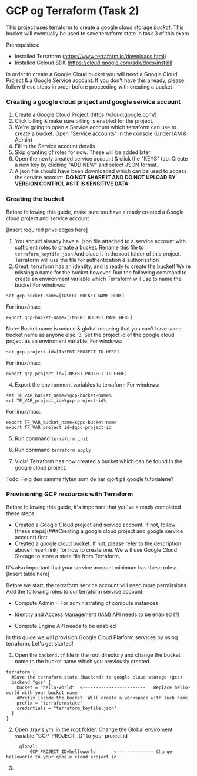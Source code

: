 # GCP og Terraform (Task 2)
This project uses terraform to create a google cloud storage *bucket*. This bucket will eventually be used to save terraform state
in task 3 of this exam

Prerequisites:
* Installed Terraform (https://www.terraform.io/downloads.html)
* Installed Gcloud SDK (https://cloud.google.com/sdk/docs/install)

In order to create a Google Cloud bucket you will need a Google Cloud Project & a Google Service account. If you don't have this already, please follow these steps in order before proceeding with creating a bucket
### Creating a google cloud project and google service account
1. Create a Google Cloud Project (https://cloud.google.com/)
2. Click billing & make sure billing is enabled for the project.
3. We're going to open a Service account which terraform can use to create a bucket. Open "Service accounts" in the console (Under IAM & Admin)
4. Fill in the Service account details
5. Skip granting of roles for now. These will be added later
6. Open the newly created service account & click the "KEYS" tab. Create a new key by clicking "ADD NEW" and select JSON format. 
7. A json file should have been downloaded which can be used to access the service account. **DO NOT SHARE IT AND DO NOT UPLOAD BY VERSION CONTROL AS IT IS SENSITIVE DATA**

### Creating the bucket
Before following this guide, make sure tou have already created a Google cloud project and service account.

[Insert required priveledges here]

1. You should already have a .json file attached to a service account with sufficient roles to create a bucket. Rename this file to ```terraform_keyfile.json``` And place it in the root folder of this project. Terraform will use the file for authentication & authorization
2. Great, terraform has an identity, and is ready to create the bucket! We're missing a name for the bucket however. Run the following command to create an environment variable which Terraform will use to name the bucket
For windows:
```
set gcp-bucket-name=[INSERT BUCKET NAME HERE]
```
For linux/mac:
```
export gcp-bucket-name=[INSERT BUCKET NAME HERE]
```
Note: Bucket name is unique & global meaning that you can't have same bucket name as anyone else.
3. Set the project id of the google cloud project as an enviroment variable:
For windows:
```
set gcp-project-id=[INSERT PROJECT ID HERE]
```
For linux/mac:
```
export gcp-project-id=[INSERT PROJECT ID HERE]
```
4. Export the environment variables to terraform
For windows:
```
set TF_VAR_bucket_name=%gcp-bucket-name%
set TF_VAR_project_id=%gcp-project-id%
```
For linux/mac:
```
export TF_VAR_bucket_name=$gpc-bucket-name
export TF_VAR_project_id=$gpc-project-id
```

5. Run command
```terraform init```

6. Run command
```terraform apply```
7. Viola! Terraform has now created a bucket which can be found in the google cloud project.

Todo: Følg den samme flyten som de har gjort på google tutorialene?


### Provisioning GCP resources with Terraform
Before following this guide, it's important that you've already completed these steps:
- Created a Google Cloud project and service account. If not, follow [these steps](###Creating a google cloud project and google service account) first
- Created a google cloud bucket. If not, please refer to the description above [Insert link] for how to create one. We will use Google Cloud Storage to store a state file from Terraform.

It's also important that your service account minimum has these roles:
[Insert table here]

Before we start, the terraform service account will need more permissions. Add the following roles to our terraform service account:
- Compute Admin = For administrating of compute instances

- Identity and Access Management (IAM) API needs to be enabled (?)
- Compute Engine API needs to be enabled


In this guide we will provision Google Cloud Platform services by using terraform. Let's get started!
1. Open the ```backend.tf``` file in the root directory and change the bucket name to the bucket name which you previously created.
```
terraform {
  #Save the terraform state (backend) to google cloud storage (gcs)
  backend "gcs" {
    bucket = "hello-world"  <------------------------   Replace hello-world with your bucket name
    #Prefix inside the bucket. Will create a workspace with such name
    prefix = "terraformstate"
    credentials = "terraform_keyfile.json"
  }
}
```
2. Open .travis.yml in the root folder. Change the Global enviroment variable "GCP_PROJECT_ID" to your project id
```env:
     global:
       - GCP_PROJECT_ID=helloworld       <-------------- Change helloworld to your google cloud project id
```
3. 


